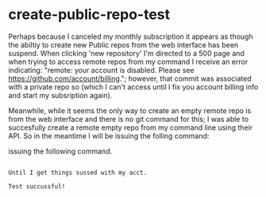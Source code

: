 # create-public-repo-test

Perhaps because I canceled my monthly subscription it appears as though the
abiltiy to create new Public repos from the web interface has been suspend. When clicking 'new repository' 
I'm directed to a 500 page and when trying to access remote repos from my command I receive an error indicating:
"remote: your account is disabled. Please see https://github.com/account/billing."; however, that commit was
associated with a private repo so (which I can't access until I fix you account billing info and start my subsription again).

Meanwhile, while it seems the only way to create an empty remote repo is from the web interface and there is no git command for this;
I was able to succesfully create a remote empty repo from my command line using their API.
So in the meantime I will be issuing the folling command:

issuing the following command.

```curl -u 'MyUserName' https://api.github.com/user/repos -d '{"name":"name-of-repo-i-want-to-create-"}'

Until I get things sussed with my acct. 

Test succussful!

